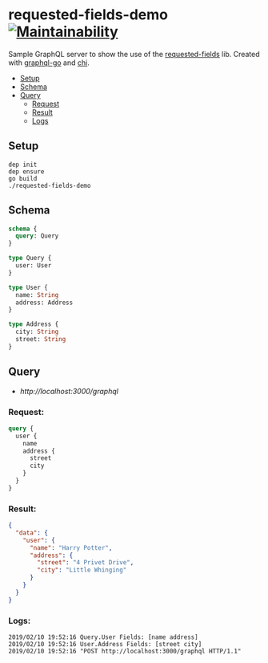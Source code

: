 # requested-fields-demo [![Maintainability](https://api.codeclimate.com/v1/badges/16dae1ff12447344545e/maintainability)](https://codeclimate.com/github/gbaptista/requested-fields-demo/maintainability)
Sample GraphQL server to show the use of the [requested-fields](https://github.com/gbaptista/requested-fields) lib. Created with [graphql-go](https://github.com/graph-gophers/graphql-go) and [chi](https://github.com/go-chi/chi).

- [Setup](#setup)
- [Schema](#schema)
- [Query](#query)
  - [Request](#request)
  - [Result](#result)
  - [Logs](#logs)

## Setup
```shell
dep init
dep ensure
go build
./requested-fields-demo
```

## Schema
```graphql
schema {
  query: Query
}

type Query {
  user: User
}

type User {
  name: String
  address: Address
}

type Address {
  city: String
  street: String
}
```

## Query

- *http://localhost:3000/graphql*

### Request:
```graphql
query {
  user {
    name
    address {
      street
      city
    }
  }
}
```

### Result:
```json
{
  "data": {
    "user": {
      "name": "Harry Potter",
      "address": {
        "street": "4 Privet Drive",
        "city": "Little Whinging"
      }
    }
  }
}
```

### Logs:
```shell
2019/02/10 19:52:16 Query.User Fields: [name address]
2019/02/10 19:52:16 User.Address Fields: [street city]
2019/02/10 19:52:16 "POST http://localhost:3000/graphql HTTP/1.1"
```
